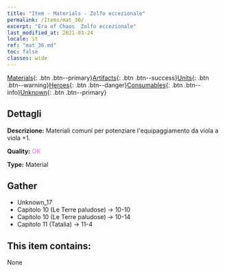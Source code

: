 ```yaml
---
title: "Item - Materials - Zolfo eccezionale"
permalink: /Items/mat_36/
excerpt: "Era of Chaos  Zolfo eccezionale"
last_modified_at: 2021-03-24
locale: it
ref: "mat_36.md"
toc: false
classes: wide
---
```

 [Materials](/it/Items/){: .btn .btn--primary}[Artifacts](/it/Items/Artifacts/){: .btn .btn--success}[Units](/it/Items/Units/){: .btn .btn--warning}[Heroes](/it/Items/Heroes/){: .btn .btn--danger}[Consumables](/it/Items/Consumables/){: .btn .btn--info}[Unknown](/it/Items/Unknown/){: .btn .btn--primary}

## Dettagli
 **Descrizione:** Materiali comuni per potenziare l'equipaggiamento da viola a viola +1.

 **Quality:** <span style="color: #DA70D6">OK</span>

 **Type:** Material

## Gather

*    Unknown_17 
*    Capitolo 10 (Le Terre paludose) -> 10-10 
*    Capitolo 10 (Le Terre paludose) -> 10-14 
*    Capitolo 11 (Tatalia) -> 11-4 

## This item contains:

  None

